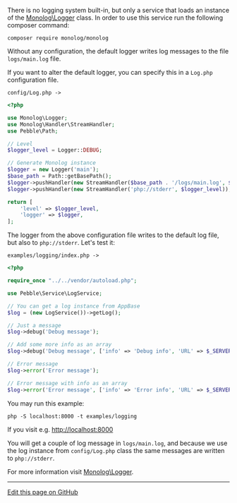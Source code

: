 There is no logging system built-in, but only a service that loads an instance
of the [Monolog\Logger](https://github.com/Seldaek/monolog) class.
In order to use this service run the following composer command:

    composer require monolog/monolog

Without any configuration, the default logger writes log messages 
to the file `logs/main.log` file.

If you want to alter the default logger, you can specify this in 
a `Log.php` configuration file. 

```config/Log.php ->```

~~~php
<?php

use Monolog\Logger;
use Monolog\Handler\StreamHandler;
use Pebble\Path;

// Level
$logger_level = Logger::DEBUG;

// Generate Monolog instance
$logger = new Logger('main');
$base_path = Path::getBasePath();
$logger->pushHandler(new StreamHandler($base_path . '/logs/main.log', $logger_level));
$logger->pushHandler(new StreamHandler('php://stderr', $logger_level));

return [
    'level' => $logger_level,
    'logger' => $logger,
];

~~~

The logger from the above configuration file writes to the default log file, 
but also to `php://stderr`. Let's test it:

```examples/logging/index.php ->```

~~~php
<?php

require_once "../../vendor/autoload.php";

use Pebble\Service\LogService;

// You can get a log instance from AppBase
$log = (new LogService())->getLog();

// Just a message
$log->debug('Debug message');

// Add some more info as an array
$log->debug('Debug message', ['info' => 'Debug info', 'URL' => $_SERVER['REQUEST_URI']]);

// Error message
$log->error('Error message');

// Error message with info as an array
$log->error('Error message', ['info' => 'Error info', 'URL' => $_SERVER['REQUEST_URI']]);
~~~

You may run this example:

    php -S localhost:8000 -t examples/logging

If you visit e.g. [http://localhost:8000](http://localhost:8000)

You will get a couple of log message in `logs/main.log`, 
and because we use the log instance from `config/Log.php` class 
the same messages are written to `php://stderr`.

For more information visit [Monolog\Logger](https://github.com/Seldaek/monolog).

<hr /><a href='https://github.com/diversen/pebble-framework-docs/blob/main/src-docs/300-Logging.md'>Edit this page on GitHub</a>